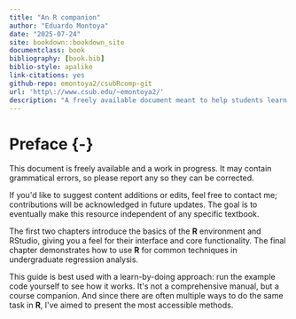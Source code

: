 ```yaml
--- 
title: "An R companion"
author: "Eduardo Montoya"
date: "2025-07-24"
site: bookdown::bookdown_site
documentclass: book
bibliography: [book.bib]
biblio-style: apalike
link-citations: yes
github-repo: emontoya2/csubRcomp-git
url: 'http\://www.csub.edu/~emontoya2/'
description: "A freely available document meant to help students learn R concurrently with the material of the course."
---
```






# Preface {-}


This document is freely available and a work in progress. It may contain grammatical errors, so please report any so they can be corrected.

If you'd like to suggest content additions or edits, feel free to contact me; contributions will be acknowledged in future updates. The goal is to eventually make this resource independent of any specific textbook.

The first two chapters introduce the basics of the **R** environment and RStudio, giving you a feel for their interface and core functionality. The final chapter demonstrates how to use **R** for common techniques in undergraduate regression analysis.

This guide is best used with a learn-by-doing approach: run the example code yourself to see how it works. It's not a comprehensive manual, but a course companion. And since there are often multiple ways to do the same task in **R**, I've aimed to present the most accessible methods.
